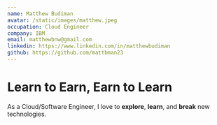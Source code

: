 ```yaml
---
name: Matthew Budiman
avatar: /static/images/matthew.jpeg
occupation: Cloud Engineer
company: IBM
email: matthewbnw@gmail.com
linkedin: https://www.linkedin.com/in/matthewbudiman
github: https://github.com/mattbman23
---
```


# Learn to Earn, Earn to Learn

As a Cloud/Software Engineer, I love to **explore**, **learn**, and **break** new technologies.
